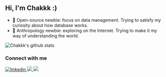 
## Hi, I'm Chakkk :)

- :ice_cream: Open-source newbie: focus on data management. Trying to satisfy my curiosity about how database works.
- :icecream: Anthropology newbie: exploring on the Internet. Trying to make it my way of understanding the world.
  
![Chakkk's github stats](https://github-readme-stats.vercel.app/api?username=chakkk309&count_private=true&show_icons=true&hide=stars)

### Connect with me 
<div>
<a href="https://www.linkedin.com/in/jia-qi-yan/" target="_blank">
<img src=https://img.shields.io/badge/linkedin-%231E77B5.svg?&style=for-the-badge&logo=linkedin&logoColor=white alt=linkedin style="margin-bottom: 5px;" />
</a>
<a href = "mailto:chakkk6870@gmail.com" target = "_blank">
<img src="https://img.shields.io/badge/gmail-D14836?&style=for-the-badge&logo=gmail&logoColor=white" />
</a>
<a href = "https://chakkk.com/about" target = "_blank">
<img src="https://img.shields.io/badge/website-30a14e?&style=for-the-badge&logo=Blogger&logoColor=white" />
</a>
</div>
